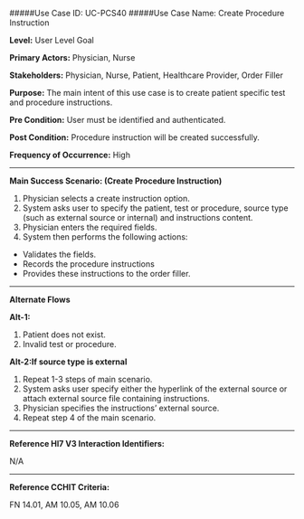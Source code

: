 #####Use Case ID: UC-PCS40
#####Use Case Name: Create Procedure Instruction

**Level:**                     User Level Goal

**Primary Actors:**            Physician, Nurse

**Stakeholders:**              Physician, Nurse, Patient, Healthcare Provider, Order Filler

**Purpose:**                   The main intent of this use case is to create patient specific test and
procedure instructions.

**Pre Condition:**             User must be identified and authenticated. 

**Post Condition:**            Procedure instruction will be created successfully.

**Frequency of Occurrence:**   High
__________________________________________________________
**Main Success Scenario: (Create Procedure Instruction)**

1. Physician selects a create instruction option.
2. System asks user to specify the patient, test or procedure, source type (such as external
source or internal) and instructions content.
3. Physician enters the required fields.
4. System then performs the following actions:
  * Validates the fields.
  * Records the procedure instructions
  * Provides these instructions to the order filler.

_______________________________________________________________________________
**Alternate Flows** 

**Alt-1:**

1. Patient does not exist.
2. Invalid test or procedure.

**Alt-2:If source type is external**

1. Repeat 1-3 steps of main scenario.
2. System asks user specify either the hyperlink of the external source or attach external source file containing instructions.
3. Physician specifies the instructions’ external source.
4. Repeat step 4 of the main scenario.

________________________________________________________________________
**Reference Hl7 V3 Interaction Identifiers:**

N/A
_______________________________________________________________
**Reference CCHIT Criteria:**

FN 14.01, AM 10.05, AM 10.06
